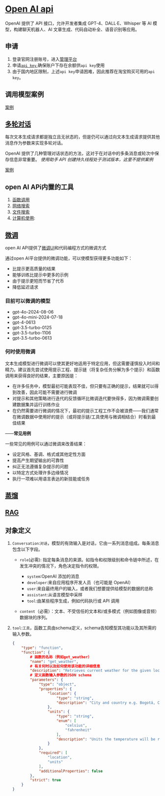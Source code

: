 # [Open AI api](https://platform.openai.com/docs/overview)

OpenAI 提供了 API 接口，允许开发者集成 GPT-4、DALL·E、Whisper 等 AI 模型，构建聊天机器人、AI 文章生成、代码自动补全、语音识别等应用。

## 申请

1. 登录官网注册账号，进入[管理平台](https://platform.openai.com/docs/overview)
2. 申请[`api key`](https://platform.openai.com/api-keys),确保账户下存在余额供`api key`使用
3. 由于国内地区限制，上述`api key`申请困难，因此推荐在淘宝购买可用的`api key`。

## 调用模型案例

[案例](./demo/src/model.py)

## [多轮对话](https://platform.openai.com/docs/guides/conversation-state?api-mode=chat)

每次文本生成请求都是独立且无状态的，但是仍可以通过向文本生成请求提供其他消息作为参数来实现多轮对话。

OpenAI 提供了几种管理对话状态的方法，这对于在对话中的多条消息或轮次中保存信息非常重要。
_使用助手 API 创建持久线程处于测试版本，这里不提供案例_

[案例](./demo/src/chat/)

## open AI APi内置的工具

1. [函数调用](https://platform.openai.com/docs/guides/function-calling?api-mode=chat)
2. [网络搜索](https://platform.openai.com/docs/guides/tools-web-search?api-mode=chat)
3. [文件搜索](https://platform.openai.com/docs/guides/tools-file-search)
4. [计算机使用](https://platform.openai.com/docs/guides/tools-computer-use):

## [微调](https://platform.openai.com/docs/guides/fine-tuning)

open AI API提供了[微调UI](https://platform.openai.com/finetune)和代码编程方式的微调方式

通过open AI平台提供的微调功能，可以使模型获得更多功能如下：

- 比提示更高质量的结果
- 能够训练比提示中更多的示例
- 由于提示更短而节省了代币
- 降低延迟请求
  
### 目前可以微调的模型

- gpt-4o-2024-08-06
- gpt-4o-mini-2024-07-18
- gpt-4-0613
- gpt-3.5-turbo-0125
- gpt-3.5-turbo-1106
- gpt-3.5-turbo-0613

### 何时使用微调

文本生成模型进行微调可以使其更好地适用于特定应用，但这需要谨慎投入时间和精力。建议首先尝试使用提示工程、提示链（将复杂任务分解为多个提示）和函数调用来获得良好的结果，主要原因是：

- 在许多任务中，模型最初可能表现不佳，但只要有正确的提示，结果就可以得到改善，因此可能不需要进行微调
- 对提示和其他策略进行迭代的反馈循环比微调迭代要快得多，因为微调需要创建数据集并运行训练作业
- 在仍然需要进行微调的情况下，最初的提示工程工作不会被浪费——我们通常在微调数据中使用好的提示（或将提示链/工具使用与微调相结合）时看到最佳结果

——__常见用例__

一些常见的用例可以通过微调来改善结果：

- 设定风格、基调、格式或其他定性方面
- 提高产生期望输出的可靠性
- 纠正无法遵循复杂提示的问题
- 以特定方式处理许多边缘情况
- 执行一项难以用语言表达的新技能或任务

## [蒸馏](https://platform.openai.com/docs/guides/distillation)

## [RAG](https://platform.openai.com/docs/guides/retrieval)


## 对象定义

1. `Conversation`:`对话`，模型的有效输入是对话，它由一系列消息组成。每条消息包含以下字段。

    - `role`(必需): 指定每条消息的来源。如指令和权限级别和命令链中所述，在发生冲突的情况下，角色决定指令的权限。

        - `system`:OpenAI 添加的消息
        - `developer`:来自应用程序开发人员（也可能是 OpenAI）
        - `user`:来自最终用户的输入，或者我们想要提供给模型的数据的总称
        - `assistant`:从语言模型中采样
        - `tool`:由某些程序生成，例如代码执行或 API 调用

    - `content`（必需）：文本、不受信任的文本和/或多模式（例如图像或音频）数据块的序列。

2. `tool`:`工具`，函数工具由schema定义，schema告知模型其功能以及其所需的输入参数。

    ```json
    {
        "type": "function",
        "function": {
            # 函数的名称（例如get_weather）
            "name": "get_weather",
            # 有关何时以及如何使用该功能的详细信息
            "description": "Retrieves current weather for the given location.",
            # 定义函数输入参数的JSON schema
            "parameters": {
                "type": "object",
                "properties": {
                    "location": {
                        "type": "string",
                        "description": "City and country e.g. Bogotá, Colombia"
                    },
                    "units": {
                        "type": "string",
                        "enum": [
                            "celsius",
                            "fahrenheit"
                        ],
                        "description": "Units the temperature will be returned in."
                    }
                },
                "required": [
                    "location",
                    "units"
                ],
                "additionalProperties": false
            },
            "strict": true
        }
    }
    ```

